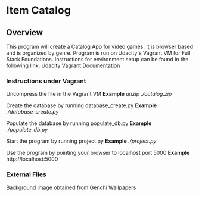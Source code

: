 # Item Catalog

## Overview
This program will create a Catalog App for video games.  It is browser based and
is organized by genre.  Program is run on Udacity's Vagrant VM for Full Stack
Foundations.  Instructions for environment setup can be found in the following
link:
[Udacity Vagrant Documentation](https://www.udacity.com/wiki/ud088/vagrant)

### Instructions under Vagrant
Uncompress the file in the Vagrant VM
**Example**
_unzip ./catalog.zip_

Create the database by running database_create.py
**Example**
_./database_create.py_

Populate the database by running populate_db.py
**Example**
_./populate_db.py_

Start the program by running project.py
**Example**
_./project.py_

Use the program by pointing your browser to localhost port 5000
**Example**
http://localhost:5000

### External Files
Background image obtained from [Genchi Wallpapers](http://genchi.info/retro-game-wallpaper)
